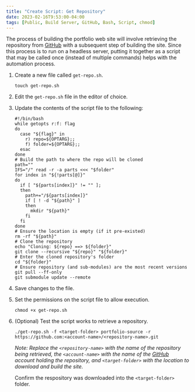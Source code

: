 ```yaml
---
title: "Create Script: Get Repository"
date: 2023-02-16T9:53:00-04:00
tags: [Public, Build Server, GitHub, Bash, Script, chmod]
---
```

The process of building the portfolio web site will involve retrieving the repository from [GitHub](https://github.com/) with a subsequent step of building the site.  Since this process is to run on a headless server, putting it together as a script that may be called once (instead of multiple commands) helps with the automation process.

1. Create a new file called `get-repo.sh`.

   ```
   touch get-repo.sh
   ```

1. Edit the `get-repo.sh` file in the editor of choice.

1. Update the contents of the script file to the following:

   ```
   #!/bin/bash
   while getopts r:f: flag
   do
     case "${flag}" in
       r) repo=${OPTARG};;
       f) folder=${OPTARG};;
     esac
   done
   # Build the path to where the repo will be cloned
   path=""
   IFS="/" read -r -a parts <<< "$folder"
   for index in "${!parts[@]}"
   do
     if [ "${parts[index]}" != "" ]; 
     then
       path+="/${parts[index]}"
       if [ ! -d "${path}" ]
       then
         mkdir "${path}"
       fi
     fi
   done
   # Ensure the location is empty (if it pre-existed)
   rm -rf "${path}"
   # Clone the repository
   echo "Cloning: ${repo} ==> ${folder}"
   git clone --recursive "${repo}" "${folder}"
   # Enter the cloned repository's folder
   cd "${folder}"
   # Ensure repository (and sub-modules) are the most recent versions
   git pull --ff-only
   git submodule update --remote
   ```
   
1. Save changes to the file.

1. Set the permissions on the script file to allow execution.

   ```
   chmod +x get-repo.sh
   ```

1. (Optional) Test the script works to retrieve a repository.

   ```
   ./get-repo.sh -f <target-folder> portfolio-source -r https://github.com:<account-name>/<repository-name>.git
   ```

   *Note: Replace the `<repository-name>` with the name of the repository being retrieved, the `<account-name>` with the name of the [GitHub](https://github.com/) account holding the repository, and `<target-folder>` with the location to download and build the site.*

   Confirm the respository was downloaded into the `<target-folder>` folder.